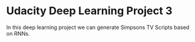 # Udacity Deep Learning Project 3
In this deep learning project we can generate Simpsons TV Scripts based on RNNs.

